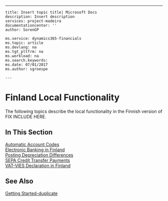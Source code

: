 ---
    title: Insert topic title| Microsoft Docs
    description: Insert description
    services: project-madeira
    documentationcenter: ''
    author: SorenGP

    ms.service: dynamics365-financials
    ms.topic: article
    ms.devlang: na
    ms.tgt_pltfrm: na
    ms.workload: na
    ms.search.keywords:
    ms.date: 07/01/2017
    ms.author: sgroespe

    ---
# Finland Local Functionality
The following topics describe the local functionality in the Finnish version of FIX INCLUDE HERE<!--[!INCLUDE[navnow](../../ApplicationDesign/includes/navnow_md.md)] -->.  
  
## In This Section  
 [Automatic Account Codes](../../LocalFunctionalityForMicrosoftDynamicsNav2016/Finland/automatic-account-codes.md)  
  [Electronic Banking in Finland](../../LocalFunctionalityForMicrosoftDynamicsNav2016/Finland/electronic-banking-in-finland.md)  
  [Posting Depreciation Differences](../../LocalFunctionalityForMicrosoftDynamicsNav2016/Finland/posting-depreciation-differences.md)  
  [SEPA Credit Transfer Payments](../../LocalFunctionalityForMicrosoftDynamicsNav2016/Finland/sepa-credit-transfer-payments.md)  
  [VAT\-VIES Declaration in Finland](../../LocalFunctionalityForMicrosoftDynamicsNav2016/Finland/vat-vies-declaration-in-finland.md)  
  
## See Also  
 [Getting Started\-duplicate](../../GettingStarted/getting-started-duplicate.md)